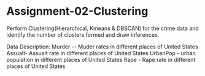 # Assignment-02-Clustering
Perform Clustering(Hierarchical, Kmeans &amp; DBSCAN) for the crime data and identify the number of clusters formed and draw inferences.

Data Description:
Murder -- Muder rates in different places of United States
Assualt- Assualt rate in different places of United States
UrbanPop - urban population in different places of United States
Rape - Rape rate in different places of United States
